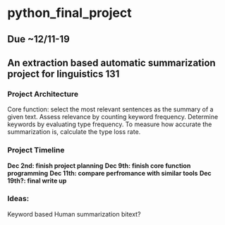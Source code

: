 # python_final_project

## Due ~12/11-19

## An extraction based automatic summarization project for linguistics 131

### Project Architecture
  Core function: select the most relevant sentences as the summary of a given text. Assess relevance by counting keyword frequency. Determine keywords by evaluating type frequency. To measure how accurate the summarization is, calculate the type loss rate.
### Project Timeline
  **Dec 2nd: finish project planning**
  **Dec 9th: finish core function programming**
  **Dec 11th: compare perfromance with similar tools**
  **Dec 19th?: final write up**
### Ideas:
  Keyword based
  Human summarization bitext?
